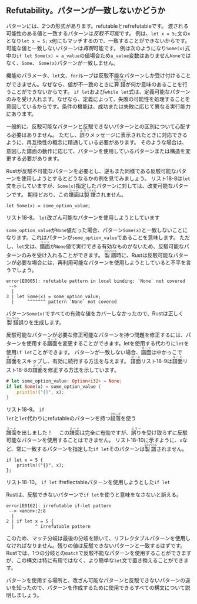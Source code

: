 ## Refutability。パターンが一致しないかどうか

パターンには、2つの形式があります。refutableとrefrefutableです。
渡される可能性のある値と一致するパターンは*反駁不可能*です。
例は、`let x = 5;`文の`x`となり`let x = 5;`
`x`何にもマッチするので、一致することができないからです。
可能な値と一致しないパターンは*再現*可能です。
例は次のようになり`Some(x)`式中の`if let Some(x) = a_value`の値場合ため`a_value`変数はありません`None`ではなく、`Some`、 `Some(x)`パターンが一致しません。

機能のパラメータ、`let`文、`for`ループは反駁不能なパターンしか受け付けることができません。なぜなら、値が不一致のときに<ruby>算譜<rt>プログラム</rt></ruby>が何か意味のあることを行うことができないからです。
`if let`および`while let`式は、定義可能なパターンのみを受け入れます。なぜなら、定義によって、失敗の可能性を処理することを意図しているからです。条件の機能は、成功または失敗に応じて異なる実行能力にあります。

一般的に、反駁可能なパターンと反駁できないパターンとの区別について心配する必要はありません。
ただし、<ruby>誤り<rt>エラー</rt></ruby>メッセージに表示されたときに対応できるように、再互換性の概念に精通している必要があります。
そのような場合は、意図した<ruby>譜面<rt>コード</rt></ruby>の動作に応じて、パターンを使用しているパターンまたは構造を変更する必要があります。

Rustが反駁不可能なパターンを必要とし、逆もまた同様である反駁可能なパターンを使用しようとするとどうなるかの例を見てみましょう。
リスト18-8は`let`文を示していますが、`Some(x)`指定したパターンに対しては、改変可能なパターンです。
期待どおり、この<ruby>譜面<rt>コード</rt></ruby>は<ruby>製譜<rt>コンパイル</rt></ruby>されません。

```rust,ignore
let Some(x) = some_option_value;
```

<span class="caption">リスト18-8。 <code>let</code>改ざん可能なパターンを使用しようとしています</span>

`some_option_value`が`None`値だった場合、パターン`Some(x)`と一致しないことになります。これはパターンが`some_option_value`であることを意味します。
ただし、`let`文は、<ruby>譜面<rt>コード</rt></ruby>が`None`値で実行できる有効なものがないため、反駁可能なパターンのみを受け入れることができます。
<ruby>製譜<rt>コンパイル</rt></ruby>時に、Rustは反駁可能なパターンが必要な場合には、再利用可能なパターンを使用しようとしていると不平を言うでしょう。

```text
error[E0005]: refutable pattern in local binding: `None` not covered
 -->
  |
3 | let Some(x) = some_option_value;
  |     ^^^^^^^ pattern `None` not covered
```

パターン`Some(x)`ですべての有効な値をカバーしなかったので、Rustは正しく<ruby>製譜<rt>コンパイル</rt></ruby>誤りを生成します。

反駁可能なパターンが必要な修正可能なパターンを持つ問題を修正するには、パターンを使用する<ruby>譜面<rt>コード</rt></ruby>を変更することができます。letを使用する代わりに`let`を使用`if let`ことができます。
パターンが一致しない場合、<ruby>譜面<rt>コード</rt></ruby>は中かっこで<ruby>譜面<rt>コード</rt></ruby>をスキップし、有効に続行する方法を与えます。
<ruby>譜面<rt>コード</rt></ruby>リスト18-9は<ruby>譜面<rt>コード</rt></ruby>リスト18-8の<ruby>譜面<rt>コード</rt></ruby>を修正する方法を示しています。

```rust
# let some_option_value: Option<i32> = None;
if let Some(x) = some_option_value {
    println!("{}", x);
}
```

<span class="caption">リスト18-9。 <code>if let</code>と<code>let</code>代わりにrefutableのパターンを持つ<ruby>段落<rt>ブロック</rt></ruby>を使う</span>

<ruby>譜面<rt>コード</rt></ruby>を出しました！　
この<ruby>譜面<rt>コード</rt></ruby>は完全に有効ですが、<ruby>誤り<rt>エラー</rt></ruby>を受け取らずに反駁可能なパターンを使用することはできません。
リスト18-10に示すように、`x`など、常に一致するパターンを指定した`if let`そのパターンは<ruby>製譜<rt>コンパイル</rt></ruby>されません。

```rust,ignore
if let x = 5 {
    println!("{}", x);
};
```

<span class="caption">リスト18-10。 <code>if let</code> ifreflectableパターンを使用しようとした<code>if let</code></span>

Rustは、反駁できないパターンで`if let`を使うと意味をなさないと訴える。

```text
error[E0162]: irrefutable if-let pattern
 --> <anon>:2:8
  |
2 | if let x = 5 {
  |        ^ irrefutable pattern
```

このため、マッチ分岐は最後の分岐を除いて、リフレクタブルパターンを使用しなければなりません。残りの値は反駁できないパターンと一致するはずです。
Rustでは、1つの分岐との`match`で反駁不能なパターンを使用することができますが、この構文は特に有用ではなく、より簡単な`let`文で置き換えることができます。

パターンを使用する場所と、改ざん可能なパターンと反駁できないパターンの違いを知ったので、パターンを作成するために使用できるすべての構文について説明しましょう。
